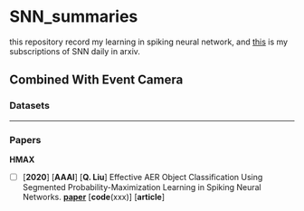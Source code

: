 # SNN_summaries
this repository record my  learning in spiking neural network, and [this](https://github.com/shenhaibo123/SNN_arxiv_daily) is my subscriptions of SNN daily in arxiv.

## Combined With Event Camera 



### Datasets

------



### Papers

**HMAX**

- [ ] [**2020**] [**AAAI**] [**Q. Liu**] Effective AER Object Classification Using Segmented Probability-Maximization Learning in Spiking Neural Networks. [**paper**](https://arxiv.org/abs/2002.06199) [**code**(xxx)] [**article**] 

  